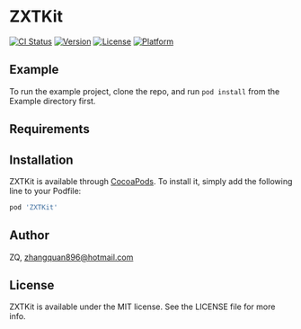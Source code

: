 # ZXTKit

[![CI Status](https://img.shields.io/travis/ZQ/ZXTKit.svg?style=flat)](https://travis-ci.org/ZQ/ZXTKit)
[![Version](https://img.shields.io/cocoapods/v/ZXTKit.svg?style=flat)](https://cocoapods.org/pods/ZXTKit)
[![License](https://img.shields.io/cocoapods/l/ZXTKit.svg?style=flat)](https://cocoapods.org/pods/ZXTKit)
[![Platform](https://img.shields.io/cocoapods/p/ZXTKit.svg?style=flat)](https://cocoapods.org/pods/ZXTKit)

## Example

To run the example project, clone the repo, and run `pod install` from the Example directory first.

## Requirements

## Installation

ZXTKit is available through [CocoaPods](https://cocoapods.org). To install
it, simply add the following line to your Podfile:

```ruby
pod 'ZXTKit'
```

## Author

ZQ, zhangquan896@hotmail.com

## License

ZXTKit is available under the MIT license. See the LICENSE file for more info.
